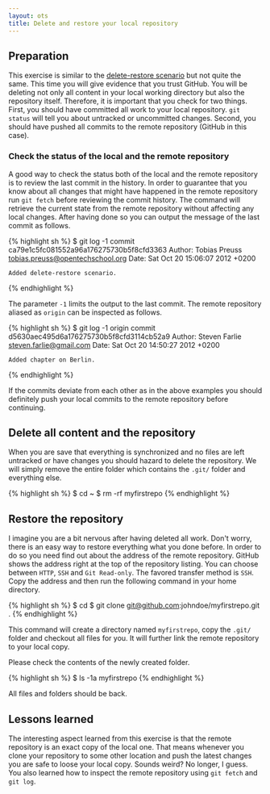 ```yaml
---
layout: ots
title: Delete and restore your local repository
---
```


## Preparation

This exercise is similar to the [delete-restore scenario](delete-restore.html) but not quite the same. This time you will give evidence that you trust GitHub. You will be deleting not only all content in your local working directory but also the repository itself. Therefore, it is important that you check for two things. First, you should have committed all work to your local repository. `git status` will tell you about untracked or uncommitted changes. Second, you should have pushed all commits to the remote repository (GitHub in this case).

### Check the status of the local and the remote repository

A good way to check the status both of the local and the remote repository is to review the last commit in the history. In order to guarantee that you know about all changes that might have happened in the remote repository run `git fetch` before reviewing the commit history. The command will retrieve the current state from the remote repository without affecting any local changes. After having done so you can output the message of the last commit as follows.

{% highlight sh %}
$ git log -1
commit ca79e1c5fc081552a96a176275730b5f8cfd3363
Author: Tobias Preuss <tobias.preuss@opentechschool.org>
Date:   Sat Oct 20 15:06:07 2012 +0200

    Added delete-restore scenario.
{% endhighlight %}

The parameter `-1` limits the output to the last commit. The remote repository aliased as `origin` can be inspected as follows.

{% highlight sh %}
$ git log -1 origin
commit d5630aec495d6a176275730b5f8cfd3114cb52a9
Author: Steven Farlie <steven.farlie@gmail.com>
Date:   Sat Oct 20 14:50:27 2012 +0200

    Added chapter on Berlin.
{% endhighlight %}

If the commits deviate from each other as in the above examples you should definitely push your local commits to the remote repository before continuing.

## Delete all content and the repository

When you are save that everything is synchronized and no files are left untracked or have changes you should hazard to delete the repository. We will simply remove the entire folder which contains the `.git/` folder and everything else.

{% highlight sh %}
$ cd ~
$ rm -rf myfirstrepo
{% endhighlight %}

## Restore the repository

I imagine you are a bit nervous after having deleted all work. Don't worry, there is an easy way to restore everything what you done before. In order to do so you need find out about the address of the remote repository. GitHub shows the address right at the top of the repository listing. You can choose between `HTTP`, `SSH` and `Git Read-only`. The favored transfer method is `SSH`. Copy the address and then run the following command in your home directory.

{% highlight sh %}
$ cd
$ git clone git@github.com:johndoe/myfirstrepo.git .
{% endhighlight %}

This command will create a directory named `myfirstrepo`, copy the `.git/` folder and checkout all files for you. It will further link the remote repository to your local copy.

Please check the contents of the newly created folder.

{% highlight sh %}
$ ls -1a myfirstrepo
{% endhighlight %}

All files and folders should be back.

## Lessons learned

The interesting aspect learned from this exercise is that the remote repository is an exact copy of the local one. That means whenever you clone your repository to some other location and push the latest changes you are safe to loose your local copy. Sounds weird? No longer, I guess. You also learned how to inspect the remote repository using `git fetch` and `git log`.

